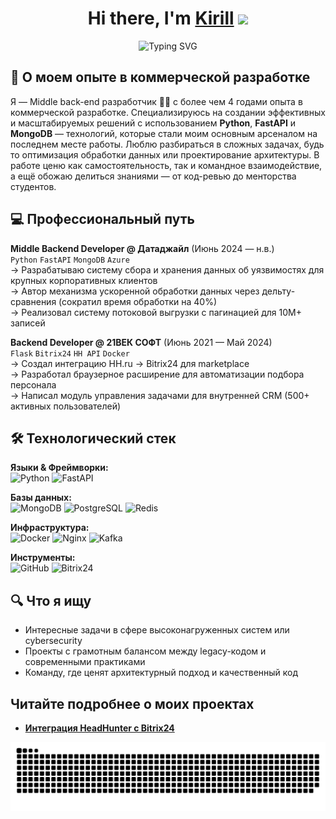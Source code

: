 <h1 align="center">Hi there, I'm <a href="https://t.me/lolipof" target="_blank">Kirill</a> 
<img src="https://github.com/blackcater/blackcater/raw/main/images/Hi.gif" height="32"/></h1>

<p align="center">
  <img src="https://readme-typing-svg.herokuapp.com?font=Fira+Code&pause=1000&color=36BCF7&width=435&lines=Middle+back-end+developer" alt="Typing SVG" />
</p>

## 🚀 О моем опыте в коммерческой разработке
Я — Middle back-end разработчик 🧑‍💻 с более чем 4 годами опыта в коммерческой разработке. Специализируюсь на создании эффективных и масштабируемых решений с использованием **Python**, **FastAPI** и **MongoDB** — технологий, которые стали моим основным арсеналом на последнем месте работы. Люблю разбираться в сложных задачах, будь то оптимизация обработки данных или проектирование архитектуры. В работе ценю как самостоятельность, так и командное взаимодействие, а ещё обожаю делиться знаниями — от код-ревью до менторства студентов.

## 💻 Профессиональный путь

**Middle Backend Developer @ Датаджайл** (Июнь 2024 — н.в.)  
`Python` `FastAPI` `MongoDB` `Azure`  
→ Разрабатываю систему сбора и хранения данных об уязвимостях для крупных корпоративных клиентов  
→ Автор механизма ускоренной обработки данных через дельту-сравнения (сократил время обработки на 40%)  
→ Реализовал систему потоковой выгрузки с пагинацией для 10M+ записей  

**Backend Developer @ 21ВЕК СОФТ** (Июнь 2021 — Май 2024)  
`Flask` `Bitrix24` `HH API` `Docker`  
→ Создал интеграцию HH.ru → Bitrix24 для marketplace  
→ Разработал браузерное расширение для автоматизации подбора персонала  
→ Написал модуль управления задачами для внутренней CRM (500+ активных пользователей)  

## 🛠️ Технологический стек

**Языки & Фреймворки:**  
![Python](https://img.shields.io/badge/Python-3776AB?logo=python&logoColor=white)
![FastAPI](https://img.shields.io/badge/FastAPI-009688?logo=fastapi&logoColor=white)

**Базы данных:**  
![MongoDB](https://img.shields.io/badge/MongoDB-47A248?logo=mongodb&logoColor=white)
![PostgreSQL](https://img.shields.io/badge/PostgreSQL-4169E1?logo=postgresql&logoColor=white)
![Redis](https://img.shields.io/badge/Redis-DC382D?logo=redis&logoColor=white)

**Инфраструктура:**  
![Docker](https://img.shields.io/badge/Docker-2496ED?logo=docker&logoColor=white)
![Nginx](https://img.shields.io/badge/NGINX-009639?logo=nginx&logoColor=white)
![Kafka](https://img.shields.io/badge/Kafka-231F20?logo=apachekafka&logoColor=white)

**Инструменты:**  
![GitHub](https://img.shields.io/badge/GitHub-181717?logo=github&logoColor=white)
![Bitrix24](https://img.shields.io/badge/Bitrix24-00A2FF?logo=bitrix&logoColor=white)


## 🔍 Что я ищу

- Интересные задачи в сфере высоконагруженных систем или cybersecurity
- Проекты с грамотным балансом между legacy-кодом и современными практиками
- Команду, где ценят архитектурный подход и качественный код


## Читайте подробнее о моих проектах
  - **<a href="https://github.com/tyrypic/integration-headhunter/tree/main">Интеграция HeadHunter с Bitrix24</a>**


<picture>
  <source
    media="(prefers-color-scheme: dark)"
    srcset="https://raw.githubusercontent.com/platane/snk/output/github-contribution-grid-snake-dark.svg"
  />
  <source
    media="(prefers-color-scheme: light)"
    srcset="https://raw.githubusercontent.com/platane/snk/output/github-contribution-grid-snake.svg"
  />
  <img
    alt="github contribution grid snake animation"
    src="https://raw.githubusercontent.com/platane/snk/output/github-contribution-grid-snake.svg"
  />
</picture>
